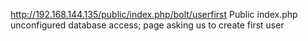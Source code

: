 http://192.168.144.135/public/index.php/bolt/userfirst
	Public index.php
	unconfigured database access; page asking us to create first user